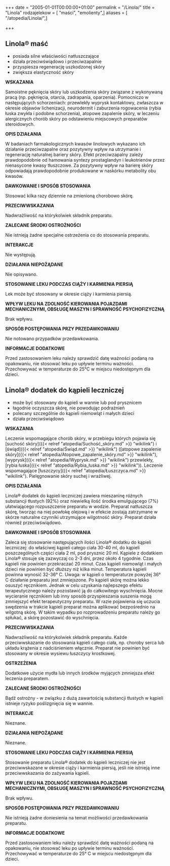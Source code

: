 +++
date = "2005-01-01T00:00:00+01:00"
permalink = "/Linola/"
title = "Linola"
rodzajelekow = [ "maści", "emolienty",]
aliases = [ "/atopedia/Linola/",]

+++

Linola® maść
------------

-   posiada silne właściwości natłuszczające
-   działa przeciwświądowo i przeciwzapalnie
-   przyspiesza regenerację uszkodzonej skóry
-   zwiększa elastyczność skóry

**WSKAZANIA**

Samoistne pęknięcia skóry lub uszkodzenia skóry związane z wykonywaną pracą (np. pęknięcia, otarcia, zadrapania, oparzenia). Pomocniczo w następujących schorzeniach: przewlekły wyprysk kontaktowy, zwłaszcza w okresie objawów lichenizacji, neurodermit i zaburzenia rogowacenia (rybia łuska zwykła i podobne schorzenia), atopowe zapalenie skóry, w leczeniu alergicznych chorób skóry po odstawieniu miejscowych preparatów steroidowych.

**OPIS DZIAŁANIA**

W badaniach farmakologicznych kwasów linolowych wykazano ich działanie przeciwzapalne oraz pozytywny wpływ na utrzymanie i regenerację naturalnej bariery skóry. Efekt przeciwzapalny zależy prawdopodobnie od hamowania syntezy prostaglandyn i leukotrienów przez nienasycone kwasy tłuszczowe. Za pozytywny wpływ na barierę skóry odpowiadają prawdopodobnie produkowane w naskórku metabolity obu kwasów.

**DAWKOWANIE I SPOSÓB STOSOWANIA**

Stosować kilka razy dziennie na zmienioną chorobowo skórę.

**PRZECIWWSKAZANIA**

Nadwrażliwość na którykolwiek składnik preparatu.

**ZALECANE ŚRODKI OSTROŻNOŚCI**

Nie istnieją żadne specjalne ostrzeżenia co do stosowania preparatu.

**INTERAKCJE**

Nie występują.

**DZIAŁANIA NIEPOŻĄDANE**

Nie opisywano.

**STOSOWANIE LEKU PODCZAS CIĄŻY I KARMIENIA PIERSIĄ**

Lek może być stosowany w okresie ciąży i karmienia piersią.

**WPŁYW LEKU NA ZDOLNOŚĆ KIEROWANIA POJAZDAMI MECHANICZNYMI, OBSŁUGĘ MASZYN I SPRAWNOŚĆ PSYCHOFIZYCZNĄ**

Brak wpływu.

**SPOSÓB POSTĘPOWANIA PRZY PRZEDAWKOWANIU**

Nie notowano przypadków przedawkowania.

**INFORMACJE DODATKOWE**

Przed zastosowaniem leku należy sprawdzić datę ważności podaną na opakowaniu, nie stosować leku po upływie terminu ważności. Przechowywać w temperaturze do 25°C w miejscu niedostępnym dla dzieci.

Linola® dodatek do kąpieli leczniczej
-------------------------------------

-   może być stosowany do kąpieli w wannie lub pod prysznicem
-   łagodnie oczyszcza skórę, nie powodując podrażnień
-   polecany szczególnie do kąpieli niemowląt i małych dzieci
-   działa przeciwświądowo

**WSKAZANIA**

Leczenie wspomagające chorób skóry, w przebiegu których pojawia się [suchość skóry]({{< relref "atopedia/Suchość_skóry.md" >}} "wikilink") i [świąd]({{< relref "atopedia/Świąd.md" >}} "wikilink") ([atopowe zapalenie skóry]({{< relref "atopedia/Atopowe_zapalenie_skóry.md" >}} "wikilink"), [wyprysk]({{< relref "atopedia/Wyprysk.md" >}} "wikilink") przewlekły, [rybia łuska]({{< relref "atopedia/Rybia_łuska.md" >}} "wikilink")). Leczenie wspomagające [łuszczycy]({{< relref "atopedia/Łuszczyca.md" >}} "wikilink"). Pielęgnowanie skóry suchej i wrażliwej.

**OPIS DZIAŁANIA**

Linola® dodatek do kąpieli leczniczej zawiera mieszaninę różnych substancji tłustych (92%) oraz niewielką ilość środka emulgującego (7%) ułatwiającego rozpuszczenie preparatu w wodzie. Preparat natłuszcza skórę, tworząc na niej powłokę olejową i w efekcie zostają zatrzymane w skórze naturalne czynniki utrzymujące wilgotność skóry. Preparat działa również przeciwświądowo.

**DAWKOWANIE I SPOSÓB STOSOWANIA**

Zaleca się stosowanie następujących ilości Linola® dodatku do kąpieli leczniczej: do właściwej kąpieli całego ciała 30-40 ml, do kąpieli poszczególnych części ciała 2 ml, pod prysznic 20 ml. Kąpiele z dodatkiem Linola® stosuje się zazwyczaj co 2-3 dni, przez około 4 tygodnie. Czas kąpieli nie powinien przekraczać 20 minut. Czas kąpieli niemowląt i małych dzieci nie powinien być dłuższy niż kilka minut. Temperatura kąpieli powinna wynosić 32-36° C. Uwaga: w kąpieli o temperaturze powyżej 36° C działanie preparatu jest zmniejszone. Po kąpieli skórę można lekko osuszyć ręcznikiem. Jednak w celu uzyskania najlepszego efektu terapeutycznego należy pozostawić ją do całkowitego wyschnięcia. Mocne wycieranie ręcznikiem lub inny sposób przyspieszania suszenia mogą zmniejszyć efekt terapeutyczny preparatu. W razie pojawienia się uczucia swędzenia w trakcie kąpieli preparat można aplikować bezpośrednio na wilgotną skórę. W takim wypadku po rozprowadzeniu preparatu należy go spłukać, a skórę pozostawić do wyschnięcia.

**PRZECIWWSKAZANIA**

Nadwrażliwość na którykolwiek składnik preparatu. Każde przeciwwskazanie do stosowania kąpieli całego ciała, np. choroby serca lub układu krążenia z nadciśnieniem włącznie. Preparat nie powinien być stosowany w okresie wysiewu łuszczycy krostkowej.

**OSTRZEŻENIA**

Dodatkowe użycie mydła lub innych środków myjących zmniejsza efekt leczenia preparatem.

**ZALECANE ŚRODKI OSTROŻNOŚCI**

Bądź ostrożny - w związku z dużą zawartością substancji tłustych w kąpieli istnieje ryzyko poślizgnięcia się w wannie.

**INTERAKCJE**

Nieznane.

**DZIAŁANIA NIEPOŻĄDANE**

Nieznane.

**STOSOWANIE LEKU PODCZAS CIĄŻY I KARMIENIA PIERSIĄ**

Stosowanie preparatu Linola® dodatek do kąpieli leczniczej nie jest przeciwwskazane w okresie ciąży i karmienia piersią, jeśli nie istnieją inne przeciwwskazania do zażywania kąpieli.

**WPŁYW LEKU NA ZDOLNOŚĆ KIEROWANIA POJAZDAMI MECHANICZNYMI, OBSŁUGĘ MASZYN I SPRAWNOŚĆ PSYCHOFIZYCZNĄ**

Brak wpływu.

**SPOSÓB POSTĘPOWANIA PRZY PRZEDAWKOWANIU**

Nie istnieją żadne doniesienia na temat możliwości przedawkowania preparatu.

**INFORMACJE DODATKOWE**

Przed zastosowaniem leku należy sprawdzić datę ważności podaną na opakowaniu, nie stosować leku po upływie terminu ważności. Przechowywać w temperaturze do 25° C w miejscu niedostępnym dla dzieci.
